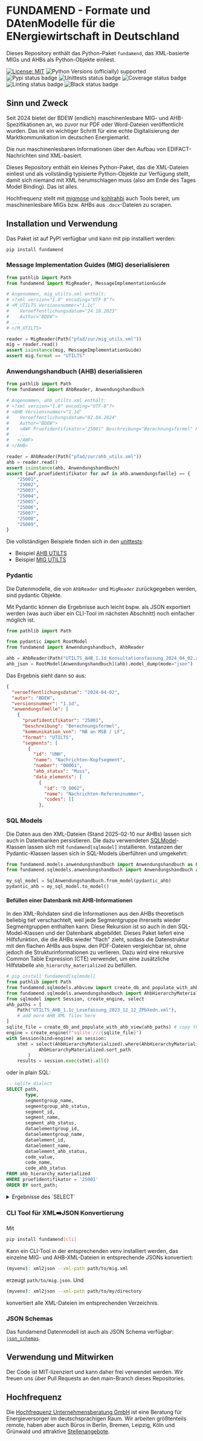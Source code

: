 # FUNDAMEND - Formate und DAtenModelle für die ENergiewirtschaft in Deutschland

Dieses Repository enthält das Python-Paket `fundamend`, das XML-basierte MIGs und AHBs als Python-Objekte einliest.

[![License: MIT](https://img.shields.io/badge/License-MIT-yellow.svg)](LICENSE)
![Python Versions (officially) supported](https://img.shields.io/pypi/pyversions/fundamend.svg)
![Pypi status badge](https://img.shields.io/pypi/v/fundamend)
![Unittests status badge](https://github.com/Hochfrequenz/xml-fundamend-python/workflows/Unittests/badge.svg)
![Coverage status badge](https://github.com/Hochfrequenz/xml-fundamend-python/workflows/Coverage/badge.svg)
![Linting status badge](https://github.com/Hochfrequenz/xml-fundamend-python/workflows/Linting/badge.svg)
![Black status badge](https://github.com/Hochfrequenz/xml-fundamend-python/workflows/Formatting/badge.svg)

## Sinn und Zweck
Seit 2024 bietet der BDEW (endlich) maschinenlesbare MIG- und AHB-Spezifikationen an, wo zuvor nur PDF oder Word-Dateien veröffentlicht wurden.
Das ist ein wichtiger Schritt für eine echte Digitalisierung der Marktkommunikation im deutschen Energiemarkt.

Die nun maschinenlesbaren Informationen über den Aufbau von EDIFACT-Nachrichten sind XML-basiert.

Dieses Repository enthält ein kleines Python-Paket, das die XML-Dateien einliest und als vollständig typisierte Python-Objekte zur Verfügung stellt, damit sich niemand mit XML herumschlagen muss (also am Ende des Tages Model Binding).
Das ist alles.

Hochfrequenz stellt mit [migmose](https://github.com/Hochfrequenz/migmose) und [kohlrahbi](https://github.com/Hochfrequenz/kohlrahbi) auch Tools bereit, um maschinenlesbare MIGs bzw. AHBs aus `.docx`-Dateien zu scrapen.

## Installation und Verwendung
Das Paket ist auf PyPI verfügbar und kann mit pip installiert werden:
```bash
pip install fundamend
```

### Message Implementation Guides (MIG) deserialisieren
```python
from pathlib import Path
from fundamend import MigReader, MessageImplementationGuide

# Angenommen, mig_utilts.xml enthält:
# <?xml version="1.0" encoding="UTF-8"?>
# <M_UTILTS Versionsnummer="1.1c"
#    Veroeffentlichungsdatum="24.10.2023"
#    Author="BDEW">
# ...
# </M_UTILTS>

reader = MigReader(Path("pfad/zur/mig_utils.xml"))
mig = reader.read()
assert isinstance(mig, MessageImplementationGuide)
assert mig.format == "UTILTS"
```

### Anwendungshandbuch (AHB) deserialisieren
```python
from pathlib import Path
from fundamend import AhbReader, Anwendungshandbuch

# Angenommen, ahb_utilts.xml enthält:
# <?xml version="1.0" encoding="UTF-8"?>
# <AHB Versionsnummer="1.1d"
#    Veroeffentlichungsdatum="02.04.2024"
#    Author="BDEW">
#    <AWF Pruefidentifikator="25001" Beschreibung="Berechnungsformel" Kommunikation_von="NB an MSB / LF">
#    ...
#   </AWF>
# </AHB>

reader = AhbReader(Path("pfad/zur/ahb_utils.xml"))
ahb = reader.read()
assert isinstance(ahb, Anwendungshandbuch)
assert {awf.pruefidentifikator for awf in ahb.anwendungsfaelle} == {
    "25001",
    "25002",
    "25003",
    "25004",
    "25005",
    "25006",
    "25007",
    "25008",
    "25009",
}
```

Die vollständigen Beispiele finden sich in den [unittests](unittests):
- Beispiel [AHB UTILTS](unittests/example_ahb_utilts_11d.py)
- Beispiel [MIG UTILTS](https://github.com/Hochfrequenz/xml-fundamend-python/blob/main/unittests/example_migs.py)

### Pydantic
Die Datenmodelle, die von `AhbReader` und `MigReader` zurückgegeben werden, sind pydantic Objekte.

Mit Pydantic können die Ergebnisse auch leicht bspw. als JSON exportiert werden (was auch über ein CLI-Tool im nächsten Abschnitt) noch einfacher möglich ist.
```python
from pathlib import Path

from pydantic import RootModel
from fundamend import Anwendungshandbuch, AhbReader

ahb = AhbReader(Path("UTILTS_AHB_1.1d_Konsultationsfassung_2024_04_02.xml")).read()
ahb_json = RootModel[Anwendungshandbuch](ahb).model_dump(mode="json")
```

Das Ergebnis sieht dann so aus:
```json
{
  "veroeffentlichungsdatum": "2024-04-02",
  "autor": "BDEW",
  "versionsnummer": "1.1d",
  "anwendungsfaelle": [
    {
      "pruefidentifikator": "25001",
      "beschreibung": "Berechnungsformel",
      "kommunikation_von": "NB an MSB / LF",
      "format": "UTILTS",
      "segments": [
        {
          "id": "UNH",
          "name": "Nachrichten-Kopfsegment",
          "number": "00001",
          "ahb_status": "Muss",
          "data_elements": [
            {
              "id": "D_0062",
              "name": "Nachrichten-Referenznummer",
              "codes": []
            },
```

### SQL Models
Die Daten aus den XML-Dateien (Stand 2025-02-10 nur AHBs) lassen sich auch in Datenbanken persistieren.
Die dazu verwendeten [SQLModel](https://sqlmodel.tiangolo.com/)-Klassen lassen sich mit `fundamend[sqlmodel]` installieren.
Instanzen der Pydantic-Klassen lassen sich in SQL-Models überführen und umgekehrt:
```python
from fundamend.models.anwendungshandbuch import Anwendungshandbuch as PydanticAnwendunghandbuch
from fundamend.sqlmodels.anwendungshandbuch import Anwendungshandbuch as SqlAnwendungshandbuch

my_sql_model = SqlAnwendungshandbuch.from_model(pydantic_ahb)
pydantic_ahb = my_sql_model.to_model()
```

#### Befüllen einer Datenbank mit AHB-Informationen
In den XML-Rohdaten sind die Informationen aus den AHBs theoretisch beliebig tief verschachtelt, weil jede Segmentgruppe ihrerseits wieder Segmentgruppen enthalten kann.
Diese Rekursion ist so auch in den SQL-Model-Klassen und der Datenbank abgebildet.
Dieses Paket liefert eine Hilfsfunktion, die die AHBs wieder "flach" zieht, sodass die Datenstruktur mit den flachen AHBs aus bspw. den PDF-Dateien vergleichbar ist, ohne jedoch die Strukturinformationen zu verlieren.
Dazu wird eine rekursive Common Table Expression (CTE) verwendet, um eine zusätzliche Hilfstabelle `ahb_hierarchy_materialized` zu befüllen.

```python
# pip install fundamend[sqlmodel]
from pathlib import Path
from fundamend.sqlmodels.ahbview import create_db_and_populate_with_ahb_view
from fundamend.sqlmodels.anwendungshandbuch import AhbHierarchyMaterialized
from sqlmodel import Session, create_engine, select
ahb_paths = [
    Path("UTILTS_AHB_1.1c_Lesefassung_2023_12_12_ZPbXedn.xml"),
    # add more AHB XML files here
]
sqlite_file = create_db_and_populate_with_ahb_view(ahb_paths) # copy the file to somewhere else if necessary
engine = create_engine(f"sqlite:///{sqlite_file}")
with Session(bind=engine) as session:
    stmt = select(AhbHierarchyMaterialized).where(AhbHierarchyMaterialized.pruefidentifikator == "25001").order_by(
            AhbHierarchyMaterialized.sort_path
        )
    results = session.exec(stmt).all()
```
oder in plain SQL:
```sql
-- sqlite dialect
SELECT path,
       type,
       segmentgroup_name,
       segmentgroup_ahb_status,
       segment_id,
       segment_name,
       segment_ahb_status,
       dataelementgroup_id,
       dataelementgroup_name,
       dataelement_id,
       dataelement_name,
       dataelement_ahb_status,
       code_value,
       code_name,
       code_ahb_status
FROM ahb_hierarchy_materialized
WHERE pruefidentifikator = '25001'
ORDER BY sort_path;
```
<details>
<summary>Ergebnisse des `SELECT`</summary>
<br>

| path | type | segmentgroup\_name | segmentgroup\_ahb\_status | segment\_id | segment\_name | segment\_ahb\_status | dataelementgroup\_id | dataelementgroup\_name | dataelement\_id | dataelement\_name | dataelement\_ahb\_status | code\_value | code\_name | code\_ahb\_status |
| :--- | :--- | :--- | :--- | :--- | :--- | :--- | :--- | :--- | :--- | :--- | :--- | :--- | :--- | :--- |
| Nachrichten-Kopfsegment | segment | null | null | UNH | Nachrichten-Kopfsegment | Muss | null | null | null | null | null | null | null | null |
| Nachrichten-Kopfsegment &gt; Nachrichten-Referenznummer | dataelement | null | null | UNH | Nachrichten-Kopfsegment | Muss | null | null | D\_0062 | Nachrichten-Referenznummer | X | null | null | null |
| Nachrichten-Kopfsegment &gt; Nachrichten-Kennung | dataelementgroup | null | null | UNH | Nachrichten-Kopfsegment | Muss | C\_S009 | Nachrichten-Kennung | null | null | null | null | null | null |
| Nachrichten-Kopfsegment &gt; Nachrichten-Kennung &gt; Nachrichtentyp-Kennung | dataelement | null | null | UNH | Nachrichten-Kopfsegment | Muss | C\_S009 | Nachrichten-Kennung | D\_0065 | Nachrichtentyp-Kennung | null | null | null | null |
| Nachrichten-Kopfsegment &gt; Nachrichten-Kennung &gt; Nachrichtentyp-Kennung &gt; Netznutzungszeiten-Nachricht | code | null | null | UNH | Nachrichten-Kopfsegment | Muss | C\_S009 | Nachrichten-Kennung | D\_0065 | Nachrichtentyp-Kennung | null | UTILTS | Netznutzungszeiten-Nachricht | X |
| Nachrichten-Kopfsegment &gt; Nachrichten-Kennung &gt; Versionsnummer des Nachrichtentyps | dataelement | null | null | UNH | Nachrichten-Kopfsegment | Muss | C\_S009 | Nachrichten-Kennung | D\_0052 | Versionsnummer des Nachrichtentyps | null | null | null | null |
| Nachrichten-Kopfsegment &gt; Nachrichten-Kennung &gt; Versionsnummer des Nachrichtentyps &gt; Entwurfs-Version | code | null | null | UNH | Nachrichten-Kopfsegment | Muss | C\_S009 | Nachrichten-Kennung | D\_0052 | Versionsnummer des Nachrichtentyps | null | D | Entwurfs-Version | X |
| Nachrichten-Kopfsegment &gt; Nachrichten-Kennung &gt; Freigabenummer des Nachrichtentyps | dataelement | null | null | UNH | Nachrichten-Kopfsegment | Muss | C\_S009 | Nachrichten-Kennung | D\_0054 | Freigabenummer des Nachrichtentyps | null | null | null | null |
| Nachrichten-Kopfsegment &gt; Nachrichten-Kennung &gt; Freigabenummer des Nachrichtentyps &gt; Ausgabe 2018 - A | code | null | null | UNH | Nachrichten-Kopfsegment | Muss | C\_S009 | Nachrichten-Kennung | D\_0054 | Freigabenummer des Nachrichtentyps | null | 18A | Ausgabe 2018 - A | X |
| Nachrichten-Kopfsegment &gt; Nachrichten-Kennung &gt; Verwaltende Organisation | dataelement | null | null | UNH | Nachrichten-Kopfsegment | Muss | C\_S009 | Nachrichten-Kennung | D\_0051 | Verwaltende Organisation | null | null | null | null |
...
</details>

### CLI Tool für XML➡️JSON Konvertierung
Mit
```bash
pip install fundamend[cli]
```
Kann ein CLI-Tool in der entsprechenden venv installiert werden, das einzelne MIG- und AHB-XML-Dateien in entsprechende JSONs konvertiert:
```bash
(myvenv): xml2json --xml-path path/to/mig.xml
```
erzeugt `path/to/mig.json`. Und
```bash
(myvenv): xml2json --xml-path path/to/my/directory
```
konvertiert alle XML-Dateien im entsprechenden Verzeichnis.

### JSON Schemas
Das fundamend Datenmodell ist auch als JSON Schema verfügbar: [`json_schemas`](json_schemas).

## Verwendung und Mitwirken
Der Code ist MIT-lizenziert und kann daher frei verwendet werden.
Wir freuen uns über Pull Requests an den main-Branch dieses Repositories.

## Hochfrequenz
Die [Hochfrequenz Unternehmensberatung GmbH](https://www.hochfrequenz.de) ist eine Beratung für Energieversorger im deutschsprachigen Raum.
Wir arbeiten größtenteils remote, haben aber auch Büros in Berlin, Bremen, Leipzig, Köln und Grünwald und attraktive [Stellenangebote](https://www.hochfrequenz.de/index.php/karriere/aktuelle-stellenausschreibungen/full-stack-entwickler).
